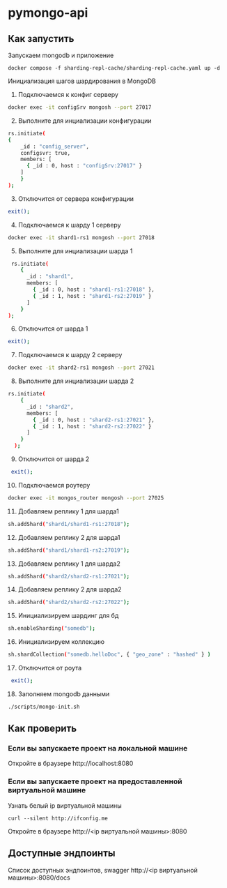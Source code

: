 # pymongo-api

## Как запустить

Запускаем mongodb и приложение

```shell
docker compose -f sharding-repl-cache/sharding-repl-cache.yaml up -d
```
Инициализация шагов шардирования в MongoDB

1. Подключаемся к конфиг серверу
```bash
docker exec -it configSrv mongosh --port 27017
```

2. Выполните для инциализации конфигурации
```bash
rs.initiate(
{
    _id : "config_server",
    configsvr: true,
    members: [
      { _id : 0, host : "configSrv:27017" }
    ]
    }
);
```
3. Отключится от сервера конфигурации
```bash
exit(); 
```

4. Подключаемся к шарду 1 серверу

```bash
docker exec -it shard1-rs1 mongosh --port 27018
```
5. Выполните для инциализации шарда 1
```bash
 rs.initiate(
    {
      _id : "shard1",
      members: [
        { _id : 0, host : "shard1-rs1:27018" },
        { _id : 1, host : "shard1-rs2:27019" }
      ]
    }
);
```  
6. Отключится от шарда 1
```bash
exit();
```
7. Подключаемся к шарду 2 серверу
```bash
docker exec -it shard2-rs1 mongosh --port 27021
```
8. Выполните для инциализации шарда 2
```bash
rs.initiate(
    {
      _id : "shard2",
      members: [
        { _id : 0, host : "shard2-rs1:27021" },
        { _id : 1, host : "shard2-rs2:27022" }
      ]
    }
  );
```
9. Отключится от шарда 2
```bash
 exit();
```

10. Подключаемся роутеру
```bash
docker exec -it mongos_router mongosh --port 27025
```
11. Добавляем реплику 1 для шарда1
```bash
sh.addShard("shard1/shard1-rs1:27018");
```
12. Добавляем реплику 2 для шарда1
```bash
sh.addShard("shard1/shard1-rs2:27019");
```
13. Добавляем реплику 1 для шарда2
```bash
sh.addShard("shard2/shard2-rs1:27021");
```
14. Добавляем реплику 2 для шарда2
```bash
sh.addShard("shard2/shard2-rs2:27022");
```
15. Инициализируем шардинг для бд
```bash
sh.enableSharding("somedb");
```
16. Инициализируем коллекцию
```bash
sh.shardCollection("somedb.helloDoc", { "geo_zone" : "hashed" } )
```
17. Отключится от роута
```bash
 exit();
```
18. Заполняем mongodb данными

```bash
./scripts/mongo-init.sh
```

## Как проверить

### Если вы запускаете проект на локальной машине

Откройте в браузере http://localhost:8080

### Если вы запускаете проект на предоставленной виртуальной машине

Узнать белый ip виртуальной машины

```shell
curl --silent http://ifconfig.me
```

Откройте в браузере http://<ip виртуальной машины>:8080

## Доступные эндпоинты

Список доступных эндпоинтов, swagger http://<ip виртуальной машины>:8080/docs